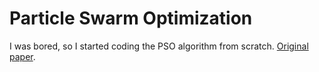 # Particle Swarm Optimization

I was bored, so I started coding the PSO algorithm from scratch. [Original paper](https://ieeexplore.ieee.org/document/488968).